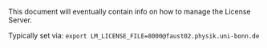 This document will eventually contain info on how to manage the License Server.

Typically set via: `export LM_LICENSE_FILE=8000@faust02.physik.uni-bonn.de`
